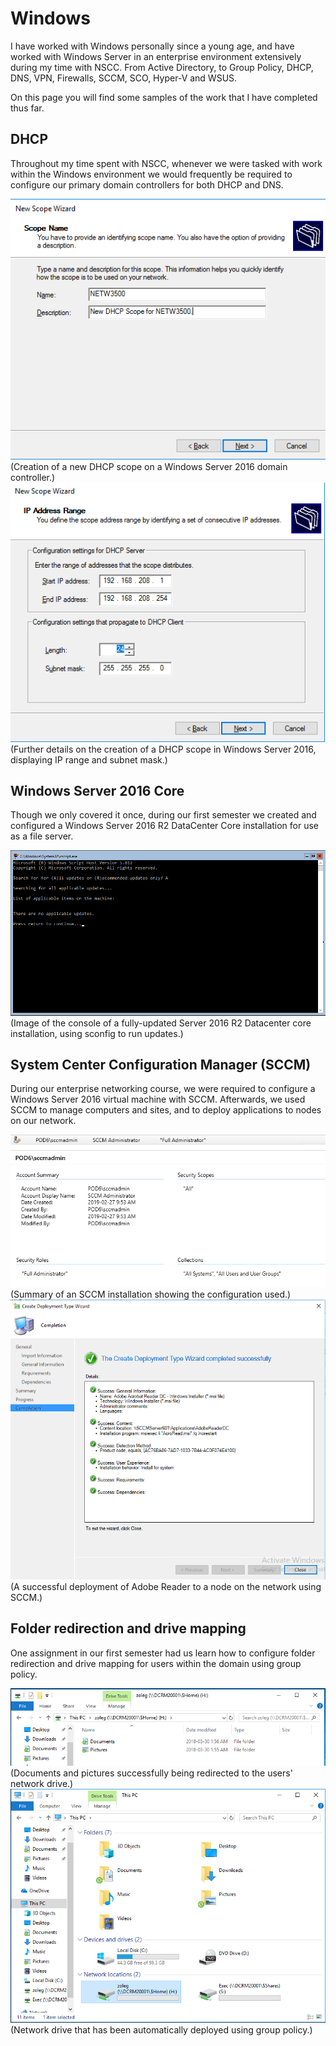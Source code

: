 # Windows
I have worked with Windows personally since a young age, and have worked with Windows Server in an enterprise environment extensively during my time with NSCC. From Active Directory, to Group Policy, DHCP, DNS, VPN, Firewalls, SCCM, SCO, Hyper-V and WSUS. 

On this page you will find some samples of the work that I have completed thus far.

## DHCP
Throughout my time spent with NSCC, whenever we were tasked with work within the Windows environment we would frequently be required to configure our primary domain controllers for both DHCP and DNS. 

<img src="images/dhcpImage01.png">
(Creation of a new DHCP scope on a Windows Server 2016 domain controller.)

<img src="images/dhcpImage02.png">
(Further details on the creation of a DHCP scope in Windows Server 2016, displaying IP range and subnet mask.)

## Windows Server 2016 Core
Though we only covered it once, during our first semester we created and configured a Windows Server 2016 R2 DataCenter Core installation for use as a file server.

<img src="images/serverCoreImage01.png">
(Image of the console of a fully-updated Server 2016 R2 Datacenter core installation, using sconfig to run updates.)

## System Center Configuration Manager (SCCM)
During our enterprise networking course, we were required to configure a Windows Server 2016 virtual machine with SCCM. Afterwards, we used SCCM to manage computers and sites, and to deploy applications to nodes on our network.

<img src="images/sccmImage01.png">
(Summary of an SCCM installation showing the configuration used.)

<img src="images/sccmImage02.png">
(A successful deployment of Adobe Reader to a node on the network using SCCM.)

## Folder redirection and drive mapping
One assignment in our first semester had us learn how to configure folder redirection and drive mapping for users within the domain using group policy.

<img src="images/foldersImage01.png">
(Documents and pictures successfully being redirected to the users' network drive.)

<img src="images/driveImage01.png">
(Network drive that has been automatically deployed using group policy.)